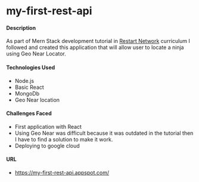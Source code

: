 # my-first-rest-api

#### Description

As part of Mern Stack development tutorial in [Restart Network](https://restart.network/) curriculum I followed and created  this application that will allow user to locate a ninja using Geo Near Locator. 

#### Technologies Used
* Node.js
* Basic React
* MongoDb
* Geo Near location

#### Challenges Faced

* First application with React
* Using Geo Near was difficult because it was outdated in the tutorial then I have to find a solution to make it work.
* Deploying to google cloud 

#### URL 

* https://my-first-rest-api.appspot.com/
